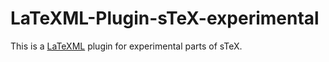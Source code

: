 # LaTeXML-Plugin-sTeX-experimental
This is a [LaTeXML](http://dlmf.nist.gov/LaTeXML/) plugin for experimental parts of sTeX. 
